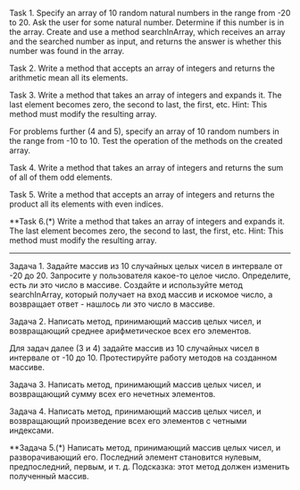 Task 1.
Specify an array of 10 random natural numbers in the range from -20 to 20.
Ask the user for some natural number.
Determine if this number is in the array. Create and use a method
searchInArray, which receives an array and the searched number as input, and returns
the answer is whether this number was found in the array.

Task 2.
Write a method that accepts an array of integers and returns the arithmetic mean
all its elements.

Task 3.
Write a method that takes an array of integers and expands it.
The last element becomes zero, the second to last, the first, etc.
Hint: This method must modify the resulting array.

For problems further (4 and 5), specify an array of 10 random numbers in the range from -10 to 10.
Test the operation of the methods on the created array.

Task 4.
Write a method that takes an array of integers and returns the sum of all of them
odd elements.

Task 5.
Write a method that accepts an array of integers and returns the product
all its elements with even indices.

**Task 6.(*)
Write a method that takes an array of integers and expands it.
The last element becomes zero, the second to last, the first, etc.
Hint: This method must modify the resulting array.

_____________________________

Задача 1.
Задайте массив из 10 случайных целых чисел в интервале от -20 до 20.
Запросите у пользователя какое-то целое число.
Определите, есть ли это число в массиве. Создайте и используйте метод
searchInArray, который получает на вход массив и искомое число, а возвращает
ответ - нашлось ли это число в массиве.

Задача 2.
Написать метод, принимающий массив целых чисел, и возвращающий среднее арифметическое
всех его элементов.

Для задач далее (3 и 4) задайте массив из 10 случайных чисел в интервале от -10 до 10.
Протестируйте работу методов на созданном массиве.

Задача 3.
Написать метод, принимающий массив целых чисел, и возвращающий сумму всех его
нечетных элементов.

Задача 4.
Написать метод, принимающий массив целых чисел, и возвращающий произведение
всех его элементов с четными индексами.

**Задача 5.(*)
Написать метод, принимающий массив целых чисел, и разворачивающий его.
Последний элемент становится нулевым, предпоследний, первым, и т. д.
Подсказка: этот метод должен изменить полученный массив.
